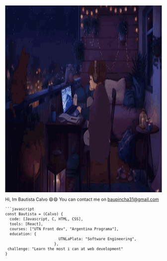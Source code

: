 <p><img align="center" alt="gif" src="https://github.com/bautista-calvo/bautista-calvo/blob/main/gifparagithub.gif" width="1000" height="600" /></p>


Hi, Im Bautista Calvo 😄😄
You can contact me on baupincha31@gmail.com
```
```javascript
const Bautista = (Calvo) {
  code: [Javascript, C, HTML, CSS],
  tools: [React],
  courses: ["UTN Front dev", "Argentina Programa"],
  education: {
                        UTNLaPlata: "Software Engineering",
                      },
 challenge: "Learn the most i can at web development"
}
```

